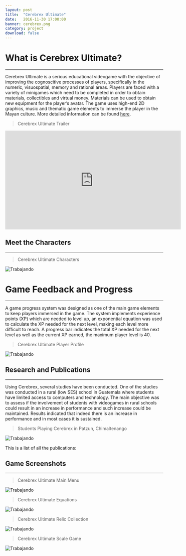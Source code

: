 ```yaml
---
layout: post
title:  "Cerebrex Ultimate"
date:   2016-11-30 17:00:00
banner: cerebrex.png
category: project
download: false
---
```


# What is Cerebrex Ultimate?
***

Cerebrex Ultimate is a serious educational videogame with
the objective of improving the cognoscitive processes of players, specifically in the
numeric, visuospatial, memory and rational areas. Players are faced with a variety of
minigames which need to be completed in order to obtain materials, collectibles and
virtual money. Materials can be used to obtain new equipment for the player’s avatar.
The game uses high-end 2D graphics, music and thematic game elements to immerse
the player in the Mayan culture. More detailed information can be found [here](http://bit.ly/1gchUF8).

> Cerebrex Ultimate Trailer

<iframe width="560" height="315" src="https://www.youtube.com/watch?v=x1dksSTg9QI&t=2s" frameborder="0" allowfullscreen></iframe>

## Meet the Characters
***

> Cerebrex Ultimate Characters

![Trabajando](/misc/img/projects/cerebrex/characters.png)


# Game Feedback and Progress
***

A game progress system was designed as one of the main game elements to keep players immersed in the game. The system implements experience points (XP) which are needed to level up, an exponential equation was used to calculate the XP needed for the next level, making each level more difficult to reach. A progress bar indicates the total XP needed for the next level as well as the current XP earned, the maximum player level is 40.

> Cerebrex Ultimate Player Profile

![Trabajando](/misc/img/projects/cerebrex/screen2.jpg)

## Research and Publications
***

Using Cerebrex, several studies have been conducted. One of the studies was conducted
in a rural (low SES) school in Guatemala where
students have limited access to computers and technology. The main objective was to
assess if the involvement of students with videogames in rural schools could result in
an increase in performance and such increase could be maintained. Results indicated
that indeed there is an increase in performance and in most cases it is sustained.

> Students Playing Cerebrex in Patzun, Chimaltenango

![Trabajando](/misc/img/projects/cerebrex/patzun.png)

This is a list of all the publications:

## Game Screenshots
***

> Cerebrex Ultimate Main Menu

![Trabajando](/misc/img/projects/cerebrex/screen1.jpg)

> Cerebrex Ultimate Equations

![Trabajando](/misc/img/projects/cerebrex/screen3.jpg)

> Cerebrex Ultimate Relic Collection

![Trabajando](/misc/img/projects/cerebrex/screen4.jpg)

> Cerebrex Ultimate Scale Game

![Trabajando](/misc/img/projects/cerebrex/screen5.jpg)
